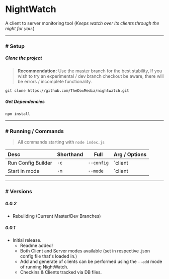 NightWatch
==========
A client to server monitoring tool (*Keeps watch over its clients through the night for you.*)

---

### # Setup

##### Clone the project

> **Recommendation:** Use the master branch for the best stability,
  If you wish to try an experimental / dev branch checkout be aware, there
  will be errors / incomplete functionality.

```
git clone https://github.com/TheDoxMedia/nightwatch.git
```

##### Get Dependencies

```
npm install
```

---

### # Running / Commands
> All commands starting with `node index.js`

| Desc               | Shorthand     | Full       | Arg / Options           |
|:-------------------|---------------|------------|-------------------------|
| Run Config Builder | `-c`          | `--config` | `client | server`       |
| Start in mode      | `-m`          | `--mode`    | `client | server`      |


---

### # Versions
##### 0.0.2
  - Rebuilding (Current Master/Dev Branches)

##### 0.0.1
  - Initial release.
    - Readme added!
    - Both Client and Server modes available (set in respective .json config file that's loaded in.)
    - Add and generate of clients can be performed using the `--add` mode of running NightWatch.
    - Checkins & Clients tracked via DB files.
